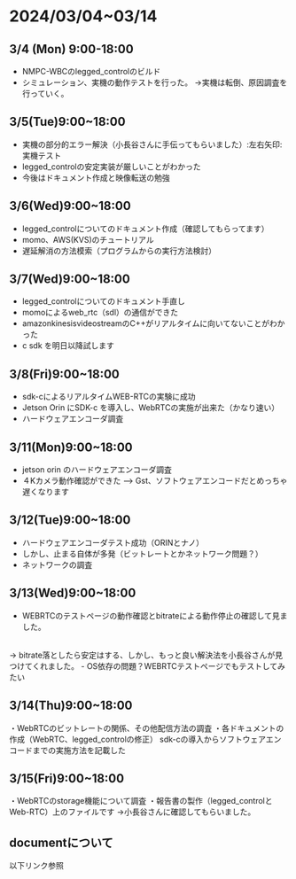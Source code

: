 # 2024/03/04~03/14

## 3/4 (Mon) 9:00-18:00
- NMPC-WBCのlegged_controlのビルド
- シミュレーション、実機の動作テストを行った。
→実機は転倒、原因調査を行っていく。

## 3/5(Tue)9:00~18:00
- 実機の部分的エラー解決（小長谷さんに手伝ってもらいました）:左右矢印:実機テスト
- legged_controlの安定実装が厳しいことがわかった
- 今後はドキュメント作成と映像転送の勉強

## 3/6(Wed)9:00~18:00
- legged_controlについてのドキュメント作成（確認してもらってます）
- momo、AWS(KVS)のチュートリアル
- 遅延解消の方法模索（プログラムからの実行方法検討）

## 3/7(Wed)9:00~18:00
- legged_controlについてのドキュメント手直し
- momoによるweb_rtc（sdl）の通信ができた
- amazonkinesisvideostreamのC++がリアルタイムに向いてないことがわかった
- c sdk を明日以降試します

## 3/8(Fri)9:00~18:00
- sdk-cによるリアルタイムWEB-RTCの実験に成功
- Jetson Orin にSDK-c を導入し、WebRTCの実施が出来た（かなり速い）
- ハードウェアエンコーダ調査

## 3/11(Mon)9:00~18:00
- jetson orin のハードウェアエンコーダ調査
- ４Kカメラ動作確認ができた
--> Gst、ソフトウェアエンコードだとめっちゃ遅くなります

##  3/12(Tue)9:00~18:00
- ハードウェアエンコーダテスト成功（ORINとナノ）
- しかし、止まる自体が多発（ビットレートとかネットワーク問題？）
- ネットワークの調査

## 3/13(Wed)9:00~18:00
- WEBRTCのテストページの動作確認とbitrateによる動作停止の確認して見ました。
<br>
&rarr; bitrate落としたら安定はする、しかし、もっと良い解決法を小長谷さんが見つけてくれました。
- OS依存の問題？WEBRTCテストページでもテストしてみたい

## 3/14(Thu)9:00~18:00
・WebRTCのビットレートの関係、その他配信方法の調査
・各ドキュメントの作成（WebRTC、legged_controlの修正）
sdk-cの導入からソフトウェアエンコードまでの実施方法を記載した

## 3/15(Fri)9:00~18:00
・WebRTCのstorage機能について調査
・報告書の製作（legged_controlとWeb-RTC）上のファイルです
→小長谷さんに確認してもらいました。

## documentについて

以下リンク参照
